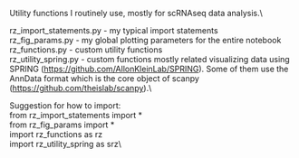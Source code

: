 Utility functions I routinely use, mostly for scRNAseq data analysis.\

rz_import_statements.py - my typical import statements\
rz_fig_params.py - my global plotting parameters for the entire notebook\
rz_functions.py - custom utility functions\
rz_utility_spring.py - custom functions mostly related visualizing data using SPRING (https://github.com/AllonKleinLab/SPRING). Some of them use the AnnData format which is the core object of scanpy (https://github.com/theislab/scanpy).\
	
Suggestion for how to import:\
from rz_import_statements import *\
from rz_fig_params import *\
import rz_functions as rz\
import rz_utility_spring as srz\
